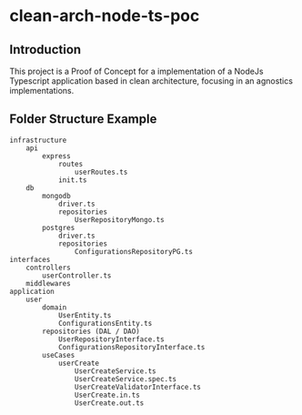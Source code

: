 # clean-arch-node-ts-poc
## Introduction
This project is a Proof of Concept for a implementation of a NodeJs Typescript application based in clean architecture, focusing in an agnostics implementations.

## Folder Structure Example
```
infrastructure
    api
        express
            routes
                userRoutes.ts
            init.ts
    db 
        mongodb
            driver.ts
            repositories
                UserRepositoryMongo.ts
        postgres
            driver.ts
            repositories
                ConfigurationsRepositoryPG.ts
interfaces
    controllers
        userController.ts
    middlewares
application
    user
        domain
            UserEntity.ts
            ConfigurationsEntity.ts
        repositories (DAL / DAO)
            UserRepositoryInterface.ts
            ConfigurationsRepositoryInterface.ts
        useCases
            userCreate
                UserCreateService.ts
                UserCreateService.spec.ts
                UserCreateValidatorInterface.ts
                UserCreate.in.ts
                UserCreate.out.ts
```

